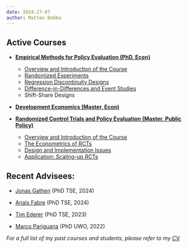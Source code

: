 ```yaml
---
date: 2024-27-07
author: Matteo Bobba
---
```



## Active Courses 

- **[Empirical Methods for Policy Evaluation (PhD, Econ)](/Syllabus_EMPE.pdf)**
    - [Overview and Introduction of the Course](/EMPE_Intro.pdf)
    - [Randomized Experiments](/EMPE_RCT.pdf)
    - [Regression Discontinuity Designs](/EMPE_RD.pdf)
    - [Difference-in-Differences and Event Studies](/EMPE_DID.pdf)
    - Shift-Share Designs
    
- **[Development Economics (Master, Econ)](/Syllabus_Introduction_to_Development.pdf)**


- **[Randomized Control Trials and Policy Evaluation (Master, Public Policy)](/M2_S2_Randomized_Control_Trial_and_Policy_Evaluation_BOBBA.pdf)**
    - [Overview and Introduction of the Course](/RCT_part1.pdf)
    - [The Econometrics of RCTs](/RCT_part2.pdf)
    - [Design and Implementation Issues](/RCT_part3.pdf)
    - [Application: Scaling-up RCTs](/RCT_part4.pdf)




## Recent Advisees:

- [Jonas Gathen](https://www.jonasgathen.com/) (PhD TSE, 2024) 

- [Anais Fabre](https://www.anaisfabre.com/home) (PhD TSE, 2024) 

- [Tim Ederer](https://sites.google.com/view/tim-ederer) (PhD TSE, 2023) 

- [Marco Pariguana](https://www.marcopariguana.com/) (PhD UWO, 2022) 

*For a full list of my past courses and students, please refer to my [CV](/cv.pdf).*


